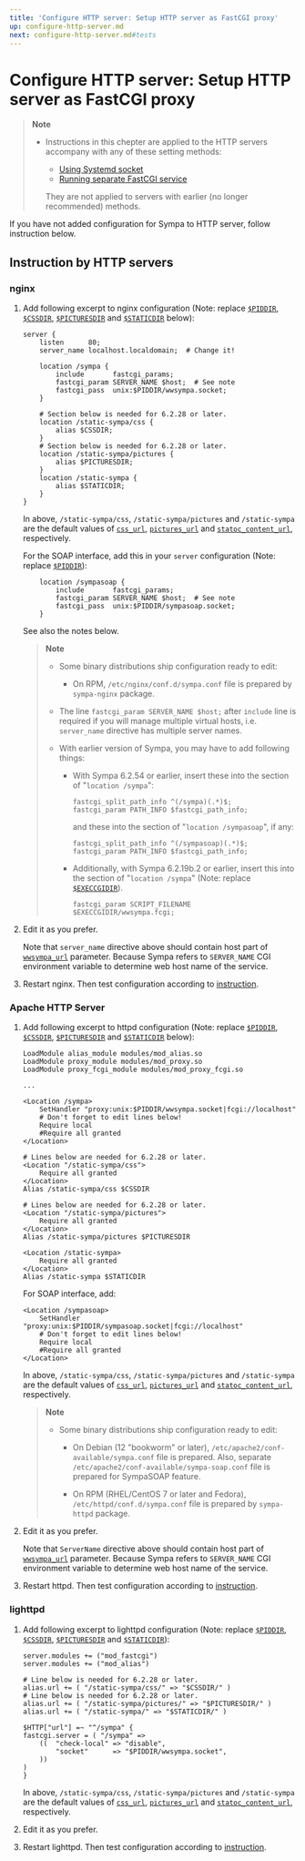 ```yaml
---
title: 'Configure HTTP server: Setup HTTP server as FastCGI proxy'
up: configure-http-server.md
next: configure-http-server.md#tests
---
```


Configure HTTP server: Setup HTTP server as FastCGI proxy
=========================================================

> **Note**
>
>   * Instructions in this chepter are applied to the HTTP servers
>     accompany with any of these setting methods:
>
>       - [Using Systemd socket](configure-http-server-systemdsocket.md)
>       - [Running separate FastCGI service](configure-http-server-spawnfcgi.md)
>
>     They are not applied to servers with earlier (no longer recommended)
>     methods.

If you have not added configuration for Sympa to HTTP server, follow
instruction below.

Instruction by HTTP servers
---------------------------

### nginx

  1. Add following excerpt to nginx configuration (Note:
     replace [``$PIDDIR``](../layout.md#piddir),
     [``$CSSDIR``](../layout.md#cssdir),
     [``$PICTURESDIR``](../layout.md#picturesdir) and
     [``$STATICDIR``](../layout.md#staticdir) below):
     ``` code
     server {
         listen      80;
         server_name localhost.localdomain;  # Change it!

         location /sympa {
             include       fastcgi_params;
             fastcgi_param SERVER_NAME $host;  # See note
             fastcgi_pass  unix:$PIDDIR/wwsympa.socket;
         }

         # Section below is needed for 6.2.28 or later.
         location /static-sympa/css {
             alias $CSSDIR;
         }
         # Section below is needed for 6.2.28 or later.
         location /static-sympa/pictures {
             alias $PICTURESDIR;
         }
         location /static-sympa {
             alias $STATICDIR;
         }
     }
     ```
     In above, `/static-sympa/css`, `/static-sympa/pictures` and
     `/static-sympa` are the default values of
     [`css_url`](/gpldoc/man/sympa_config.5.html#css_url),
     [`pictures_url`](/gpldoc/man/sympa_config.5.html#pictures_url) and
     [`statoc_content_url`](/gpldoc/man/sympa_config.5.html#static_content_url),
     respectively.

     For the SOAP interface, add this in your ``server`` configuration (Note:
     replace [``$PIDDIR``](../layout.md#piddir)):
     ```code
         location /sympasoap {
             include       fastcgi_params;
             fastcgi_param SERVER_NAME $host;  # See note
             fastcgi_pass  unix:$PIDDIR/sympasoap.socket;
         }
     ```
     See also the notes below.

     > **Note**
     >
     >   * Some binary distributions ship configuration ready to edit:
     >
     >       - On RPM, ``/etc/nginx/conf.d/sympa.conf`` file is prepared by
     >         ``sympa-nginx`` package.
     >
     >   * The line `fastcgi_param SERVER_NAME $host;` after `include` line
     >     is required if you will manage multiple virtual hosts, i.e.
     >     `server_name` directive has multiple server names.
     >
     >   * With earlier version of Sympa, you may have to add following things:
     >
     >       - With Sympa 6.2.54 or earlier, insert these into the section of
     >         "`location /sympa`":
     >         ``` code
     >         fastcgi_split_path_info ^(/sympa)(.*)$;
     >         fastcgi_param PATH_INFO $fastcgi_path_info;
     >         ```
     >         and these into the section of "`location /sympasoap`", if any:
     >         ``` code
     >         fastcgi_split_path_info ^(/sympasoap)(.*)$;
     >         fastcgi_param PATH_INFO $fastcgi_path_info;
     >         ```
     >
     >       - Additionally, with Sympa 6.2.19b.2 or earlier, insert this
     >         into the section of "`location /sympa`" (Note:
     >         replace [``$EXECCGIDIR``](../layout.md#execcgidir)).
     >         ``` code
     >         fastcgi_param SCRIPT_FILENAME $EXECCGIDIR/wwsympa.fcgi;
     >         ```

  2. Edit it as you prefer.

     Note that ``server_name`` directive above should contain host part of
     [``wwsympa_url``](/gpldoc/man/sympa_config.5.html#wwsympa_url) parameter.
     Because
     Sympa refers to ``SERVER_NAME`` CGI environment variable to determine
     web host name of the service.

  3. Restart nginx.
     Then test configuration according to
     [instruction](configure-http-server.md#tests).

### Apache HTTP Server

  1. Add following excerpt to httpd configuration (Note:
     replace [``$PIDDIR``](../layout.md#piddir),
     [``$CSSDIR``](../layout.md#cssdir),
     [``$PICTURESDIR``](../layout.md#picturesdir) and
     [``$STATICDIR``](../layout.md#staticdir) below):
     ``` code
     LoadModule alias_module modules/mod_alias.so
     LoadModule proxy_module modules/mod_proxy.so
     LoadModule proxy_fcgi_module modules/mod_proxy_fcgi.so

     ...

     <Location /sympa>
         SetHandler "proxy:unix:$PIDDIR/wwsympa.socket|fcgi://localhost"
         # Don't forget to edit lines below!
         Require local
         #Require all granted
     </Location>

     # Lines below are needed for 6.2.28 or later.
     <Location "/static-sympa/css">
         Require all granted
     </Location>
     Alias /static-sympa/css $CSSDIR

     # Lines below are needed for 6.2.28 or later.
     <Location "/static-sympa/pictures">
         Require all granted
     </Location>
     Alias /static-sympa/pictures $PICTURESDIR

     <Location /static-sympa>
         Require all granted
     </Location>
     Alias /static-sympa $STATICDIR
     ```

     For SOAP interface, add:

     ```
     <Location /sympasoap>
         SetHandler "proxy:unix:$PIDDIR/sympasoap.socket|fcgi://localhost"
         # Don't forget to edit lines below!
         Require local
         #Require all granted
     </Location>
     ```
     In above, `/static-sympa/css`, `/static-sympa/pictures` and
     `/static-sympa` are the default values of
     [`css_url`](/gpldoc/man/sympa_config.5.html#css_url),
     [`pictures_url`](/gpldoc/man/sympa_config.5.html#pictures_url) and
     [`statoc_content_url`](/gpldoc/man/sympa_config.5.html#static_content_url),
     respectively.

     > **Note**
     >
     >   * Some binary distributions ship configuration ready to edit:
     >
     >       - On Debian (12 "bookworm" or later),
     >         ``/etc/apache2/conf-available/sympa.conf`` file is prepared.
     >         Also, separate ``/etc/apache2/conf-available/sympa-soap.conf``
     >         file is prepared for SympaSOAP feature.
     >
     >       - On RPM (RHEL/CentOS 7 or later and Fedora),
     >         ``/etc/httpd/conf.d/sympa.conf``
     >         file is prepared by ``sympa-httpd`` package.

  2. Edit it as you prefer.

     Note that ``ServerName`` directive above should contain host part of
     [``wwsympa_url``](/gpldoc/man/sympa_config.5.html#wwsympa_url) parameter.
     Because
     Sympa refers to ``SERVER_NAME`` CGI environment variable to determine
     web host name of the service.

  3. Restart httpd.
     Then test configuration according to
     [instruction](configure-http-server.md#tests).

### lighttpd

  1. Add following excerpt to lighttpd configuration (Note:
     replace [``$PIDDIR``](../layout.md#piddir),
     [``$CSSDIR``](../layout.md#cssdir),
     [``$PICTURESDIR``](../layout.md#picturesdir) and
     [``$STATICDIR``](../layout.md#staticdir)):
     ```
     server.modules += ("mod_fastcgi")
     server.modules += ("mod_alias")

     # Line below is needed for 6.2.28 or later.
     alias.url += ( "/static-sympa/css/" => "$CSSDIR/" )
     # Line below is needed for 6.2.28 or later.
     alias.url += ( "/static-sympa/pictures/" => "$PICTURESDIR/" )
     alias.url += ( "/static-sympa/" => "$STATICDIR/" )

     $HTTP["url"] =~ "^/sympa" {
     fastcgi.server = ( "/sympa" =>
         ((  "check-local" => "disable",
             "socket"      => "$PIDDIR/wwsympa.socket",
         ))
     )
     }
     ```
     In above, `/static-sympa/css`, `/static-sympa/pictures` and
     `/static-sympa` are the default values of
     [`css_url`](/gpldoc/man/sympa_config.5.html#css_url),
     [`pictures_url`](/gpldoc/man/sympa_config.5.html#pictures_url) and
     [`statoc_content_url`](/gpldoc/man/sympa_config.5.html#static_content_url),
     respectively.

  2. Edit it as you prefer.

  3. Restart lighttpd.
     Then test configuration according to
     [instruction](configure-http-server.md#tests).


